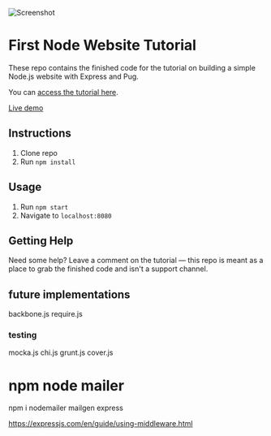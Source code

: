 ![Screenshot](https://res.cloudinary.com/turnup/image/upload/v1526512881/homepage-cards.png)

# First Node Website Tutorial

These repo contains the finished code for the tutorial on building a simple Node.js website with Express and Pug.

You can [access the tutorial here](https://freshman.tech/learn-node).

[Live demo](https://node-express-pug.herokuapp.com/)

## Instructions
1. Clone repo
2. Run `npm install`

## Usage
1. Run `npm start`
2. Navigate to `localhost:8080`

## Getting Help

Need some help? Leave a comment on the tutorial — this repo is meant as a place to grab the finished code and isn't a support channel.

## future implementations
backbone.js
require.js

### testing
mocka.js
chi.js
grunt.js
cover.js



# npm node mailer
npm i nodemailer mailgen express

https://expressjs.com/en/guide/using-middleware.html



